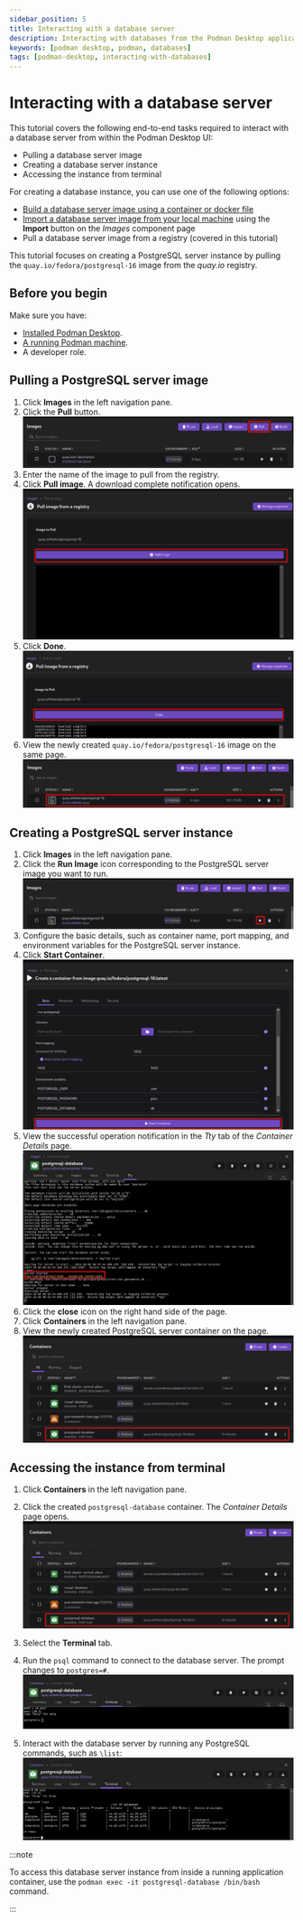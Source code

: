 ```yaml
---
sidebar_position: 5
title: Interacting with a database server
description: Interacting with databases from the Podman Desktop application
keywords: [podman desktop, podman, databases]
tags: [podman-desktop, interacting-with-databases]
---
```


# Interacting with a database server

This tutorial covers the following end-to-end tasks required to interact with a database server from within the Podman Desktop UI:

- Pulling a database server image
- Creating a database server instance
- Accessing the instance from terminal

For creating a database instance, you can use one of the following options:

- [Build a database server image using a container or docker file](/docs/containers/images/building-an-image)
- [Import a database server image from your local machine](/tutorial/managing-your-application-resources#managing-images) using the **Import** button on the _Images_ component page
- Pull a database server image from a registry (covered in this tutorial)

This tutorial focuses on creating a PostgreSQL server instance by pulling the `quay.io/fedora/postgresql-16` image from the _quay.io_ registry.

## Before you begin

Make sure you have:

- [Installed Podman Desktop](/docs/installation).
- [A running Podman machine](/docs/podman/creating-a-podman-machine).
- A developer role.

## Pulling a PostgreSQL server image

1. Click **Images** in the left navigation pane.
1. Click the **Pull** button.
   ![pulling an image](img/pull-button.png)
1. Enter the name of the image to pull from the registry.
1. Click **Pull image**. A download complete notification opens.
   ![clicking the pull button](img/click-pull-image.png)
1. Click **Done**.
   ![image pulled successfully](img/image-successfully-pulled.png)
1. View the newly created `quay.io/fedora/postgresql-16` image on the same page.
   ![image added on the page](img/new-image-added.png)

## Creating a PostgreSQL server instance

1. Click **Images** in the left navigation pane.
1. Click the **Run Image** icon corresponding to the PostgreSQL server image you want to run.
   ![running an image](img/run-image-icon.png)
1. Configure the basic details, such as container name, port mapping, and environment variables for the PostgreSQL server instance.
1. Click **Start Container**.
   ![starting a container](img/starting-a-postgresql-container.png)
1. View the successful operation notification in the _Tty_ tab of the _Container Details_ page.
   ![sql server started](img/postgresql-server-started.png)
1. Click the **close** icon on the right hand side of the page.
1. Click **Containers** in the left navigation pane.
1. View the newly created PostgreSQL server container on the page.
   ![database container created](img/database-container-created.png)

## Accessing the instance from terminal

1. Click **Containers** in the left navigation pane.
1. Click the created `postgresql-database` container. The _Container Details_ page opens.
   ![database container](img/database-container-created.png)

1. Select the **Terminal** tab.
1. Run the `psql` command to connect to the database server. The prompt changes to `postgres=#`.
   ![connect to the PostgreSQL server instance](img/connect-to-postgresql.png)
1. Interact with the database server by running any PostgreSQL commands, such as `\list`:
   ![interact with the database](img/interacted-with-database.png)

:::note

To access this database server instance from inside a running application container, use the `podman exec -it postgresql-database /bin/bash` command.

:::
